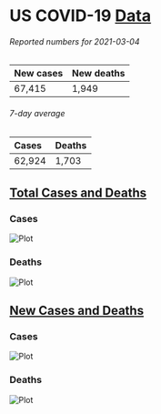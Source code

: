 # US COVID-19 [Data](https://github.com/drebrb/covid-19-data/blob/master/data/us_covid-19_data.csv)
###### Reported numbers for 2021-03-04 
| New cases   | New deaths   |
|:------------|:-------------|
| 67,415      | 1,949        |
###### 7-day average 
| Cases   | Deaths   |
|:--------|:---------|
| 62,924  | 1,703    |
## [Total Cases and Deaths](https://github.com/drebrb/covid-19-data/blob/master/data/us_covid-19_total.csv)
### Cases
![Plot](https://github.com/drebrb/covid-19-data/blob/master/plots/US_Total_COVID-19_Cases.png)
### Deaths
![Plot](https://github.com/drebrb/covid-19-data/blob/master/plots/US_Total_COVID-19_Deaths.png)
## [New Cases and Deaths](https://github.com/drebrb/covid-19-data/blob/master/data/us_covid-19_new.csv) 
### Cases
![Plot](https://github.com/drebrb/covid-19-data/blob/master/plots/US_New_COVID-19_Cases.png)
### Deaths
![Plot](https://github.com/drebrb/covid-19-data/blob/master/plots/US_New_COVID-19_Deaths.png)